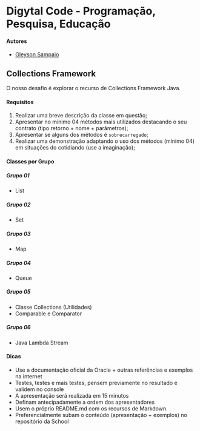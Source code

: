 # Digytal Code - Programação, Pesquisa, Educação

#### Autores
- [Gleyson Sampaio](https://github.com/glysns)

## Collections Framework
O nosso desafio é explorar o recurso de Collections Framework Java.

#### Requisitos
1. Realizar uma breve descrição da classe em questão;
1. Apresentar no mínimo 04 métodos mais utilizados destacando o seu contrato (tipo retorno + nome + parâmetros);
1. Apresentar se alguns dos métodos é `sobrecarregado`;
1. Realizar uma demonstração adaptando o uso dos métodos (mínimo 04) em situações do cotidiando (use a imaginação);

#### Classes por Grupo

##### Grupo 01
- List


##### Grupo 02
- Set

##### Grupo 03
- Map

##### Grupo 04
- Queue

##### Grupo 05
- Classe Collections (Utilidades)
- Comparable e Comparator
##### Grupo 06
- Java Lambda Stream


#### Dicas
- Use a documentação oficial da Oracle + outras referências e exemplos na internet
- Testes, testes e mais testes, pensem previamente no resultado e validem no console
- A apresentação será realizada em 15 minutos
- Definam antecipadamente a ordem dos apresentadores
- Usem o próprio README.md com os recursos de Markdown.
- Preferencialmente subam o conteúdo (apresentação + exemplos) no repositório da School



